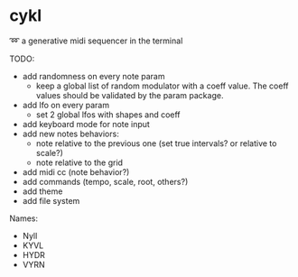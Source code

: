 # cykl
:loop: a generative midi sequencer in the terminal

TODO:
 - add randomness on every note param
   - keep a global list of random modulator with a coeff value. The coeff values should be validated by the param package.
 - add lfo on every param
   - set 2 global lfos with shapes and coeff
 - add keyboard mode for note input
 - add new notes behaviors:
   - note relative to the previous one (set true intervals? or relative to scale?)
   - note relative to the grid
 - add midi cc (note behavior?)
 - add commands (tempo, scale, root, others?)
 - add theme
 - add file system

Names:
  - Nyll
  - KYVL
  - HYDR
  - VYRN
